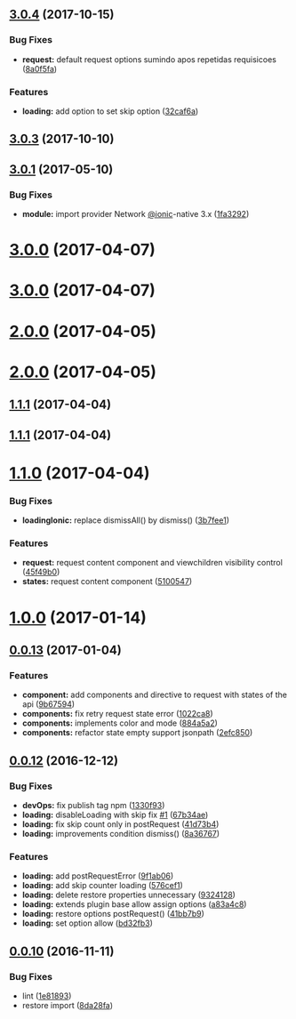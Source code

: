 <a name="3.0.4"></a>
## [3.0.4](https://github.com/mbamobi/http-plugins-ionic/compare/v3.0.2...v3.0.4) (2017-10-15)


### Bug Fixes

* **request:** default request options sumindo apos repetidas requisicoes ([8a0f5fa](https://github.com/mbamobi/http-plugins-ionic/commit/8a0f5fa))


### Features

* **loading:** add option to set skip option ([32caf6a](https://github.com/mbamobi/http-plugins-ionic/commit/32caf6a))



<a name="3.0.3"></a>
## [3.0.3](https://github.com/mbamobi/http-plugins-ionic/compare/v3.0.2...v3.0.3) (2017-10-10)



<a name="3.0.1"></a>
## [3.0.1](https://github.com/mbamobi/http-plugins-ionic/compare/v3.0.0...v3.0.1) (2017-05-10)


### Bug Fixes

* **module:** import provider Network [@ionic](https://github.com/ionic)-native 3.x ([1fa3292](https://github.com/mbamobi/http-plugins-ionic/commit/1fa3292))



<a name="3.0.0"></a>
# [3.0.0](https://github.com/mbamobi/http-plugins-ionic/compare/v2.0.0...v3.0.0) (2017-04-07)



<a name="3.0.0"></a>
# [3.0.0](https://github.com/mbamobi/http-plugins-ionic/compare/v2.0.0...v3.0.0) (2017-04-07)



<a name="2.0.0"></a>
# [2.0.0](https://github.com/mbamobi/http-plugins-ionic/compare/v1.1.1...v2.0.0) (2017-04-05)



<a name="2.0.0"></a>
# [2.0.0](https://github.com/mbamobi/http-plugins-ionic/compare/v1.1.1...v2.0.0) (2017-04-05)



<a name="1.1.1"></a>
## [1.1.1](https://github.com/mbamobi/http-plugins-ionic/compare/v1.1.0...v1.1.1) (2017-04-04)



<a name="1.1.1"></a>
## [1.1.1](https://github.com/mbamobi/http-plugins-ionic/compare/v1.1.0...v1.1.1) (2017-04-04)



<a name="1.1.0"></a>
# [1.1.0](https://github.com/mbamobi/http-plugins-ionic/compare/v1.0.0...v1.1.0) (2017-04-04)


### Bug Fixes

* **loadingIonic:** replace dismissAll() by dismiss() ([3b7fee1](https://github.com/mbamobi/http-plugins-ionic/commit/3b7fee1))


### Features

* **request:** request content component and viewchildren visibility control ([45f49b0](https://github.com/mbamobi/http-plugins-ionic/commit/45f49b0))
* **states:** request content component ([5100547](https://github.com/mbamobi/http-plugins-ionic/commit/5100547))



<a name="1.0.0"></a>
# [1.0.0](https://github.com/mbamobi/http-plugins-ionic/compare/v0.0.13...v1.0.0) (2017-01-14)



<a name="0.0.13"></a>
## [0.0.13](https://github.com/ramonornela/http-plugins-ionic/compare/v0.0.12...v0.0.13) (2017-01-04)


### Features

* **component:** add components and directive to request with states of the api ([9b67594](https://github.com/ramonornela/http-plugins-ionic/commit/9b67594))
* **components:** fix retry request state error ([1022ca8](https://github.com/ramonornela/http-plugins-ionic/commit/1022ca8))
* **components:** implements color and mode ([884a5a2](https://github.com/ramonornela/http-plugins-ionic/commit/884a5a2))
* **components:** refactor state empty support jsonpath ([2efc850](https://github.com/ramonornela/http-plugins-ionic/commit/2efc850))



<a name="0.0.12"></a>
## [0.0.12](https://github.com/ramonornela/http-plugins-ionic/compare/v0.0.10...v0.0.12) (2016-12-12)


### Bug Fixes

* **devOps:** fix publish tag npm ([1330f93](https://github.com/ramonornela/http-plugins-ionic/commit/1330f93))
* **loading:** disableLoading with skip fix [#1](https://github.com/ramonornela/http-plugins-ionic/issues/1) ([67b34ae](https://github.com/ramonornela/http-plugins-ionic/commit/67b34ae))
* **loading:** fix skip count only in postRequest ([41d73b4](https://github.com/ramonornela/http-plugins-ionic/commit/41d73b4))
* **loading:** improvements condition dismiss() ([8a36767](https://github.com/ramonornela/http-plugins-ionic/commit/8a36767))


### Features

* **loading:** add postRequestError ([9f1ab06](https://github.com/ramonornela/http-plugins-ionic/commit/9f1ab06))
* **loading:** add skip counter loading ([576cef1](https://github.com/ramonornela/http-plugins-ionic/commit/576cef1))
* **loading:** delete restore properties unnecessary ([9324128](https://github.com/ramonornela/http-plugins-ionic/commit/9324128))
* **loading:** extends plugin base allow assign options ([a83a4c8](https://github.com/ramonornela/http-plugins-ionic/commit/a83a4c8))
* **loading:** restore options postRequest() ([41bb7b9](https://github.com/ramonornela/http-plugins-ionic/commit/41bb7b9))
* **loading:** set option allow ([bd32fb3](https://github.com/ramonornela/http-plugins-ionic/commit/bd32fb3))



<a name="0.0.10"></a>
## [0.0.10](https://github.com/ramonornela/http-plugins-ionic/compare/v0.0.9...v0.0.10) (2016-11-11)


### Bug Fixes

* lint ([1e81893](https://github.com/ramonornela/http-plugins-ionic/commit/1e81893))
* restore import ([8da28fa](https://github.com/ramonornela/http-plugins-ionic/commit/8da28fa))


